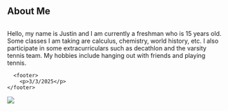 
<html lang="en">

<head>
    <meta charset="UTF-8">
    <meta name="viewport" content="width=device-width, initial-scale=1.0">
    <title>My Portfolio</title>
    <link rel="stylesheet" href="styles.css">
</head>

<body>
    <header>
    </header>
    <main>
        <section id="about">
            <h2>About Me</h2>
            <img src="img/IMG_0098.jpeg" class="img-responsive" alt="">
            <p>Hello, my name is Justin and I am currently a freshman who is 15 years old. Some classes I am taking are calculus, chemistry, world history, etc. I also participate in some extracurriculars such as decathlon and the varsity tennis team. My hobbies include hanging out with friends and playing tennis.</p>
        </section>

      <footer>
        <p>3/3/2025</p>
    </footer>
<img src="[https://example.com/image.jpg](https://upload.wikimedia.org/wikipedia/commons/3/3e/Tennis_Racket_and_Balls.jpg)">
